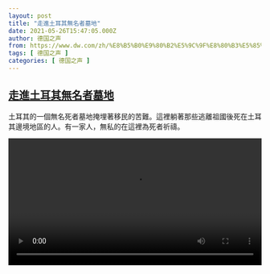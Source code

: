 ```yaml
---
layout: post
title: "走進土耳其無名者墓地"
date: 2021-05-26T15:47:05.000Z
author: 德国之声
from: https://www.dw.com/zh/%E8%B5%B0%E9%80%B2%E5%9C%9F%E8%80%B3%E5%85%B6%E7%84%A1%E5%90%8D%E8%80%85%E5%A2%93%E5%9C%B0/a-57669204
tags: [ 德国之声 ]
categories: [ 德国之声 ]
---
```

<!--1622044025000-->
[走進土耳其無名者墓地](https://www.dw.com/zh/%E8%B5%B0%E9%80%B2%E5%9C%9F%E8%80%B3%E5%85%B6%E7%84%A1%E5%90%8D%E8%80%85%E5%A2%93%E5%9C%B0/a-57669204)
------

<div>
<p>土耳其的一個無名死者墓地掩埋著移民的苦難。這裡躺著那些逃離祖國後死在土耳其邊境地區的人。有一家人，無私的在這裡為死者祈禱。</small></p><video src="https://tvdownloaddw-a.akamaihd.net/dwtv_video/flv/vdt_zh/2021/bchi210526_001_a15a1nameless-cn-fin_sd_sor.mp4" controls style="width:100%"></video>
</div>
